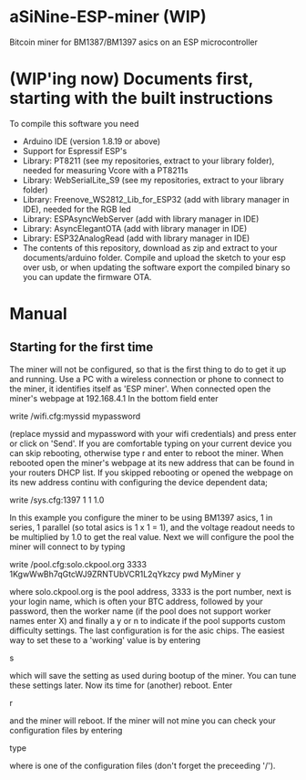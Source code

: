 # aSiNine-ESP-miner (WIP)
Bitcoin miner for BM1387/BM1397 asics on an ESP microcontroller

# (WIP'ing now) Documents first, starting with the built instructions
To compile this software you need

- Arduino IDE (version 1.8.19 or above)
- Support for Espressif ESP's
- Library: PT8211 (see my repositories, extract to your library folder), needed for measuring Vcore with a PT8211s
- Library: WebSerialLite_S9 (see my repositories, extract to your library folder)
- Library: Freenove_WS2812_Lib_for_ESP32 (add with library manager in IDE), needed for the RGB led
- Library: ESPAsyncWebServer (add with library manager in IDE)
- Library: AsyncElegantOTA (add with library manager in IDE)
- Library: ESP32AnalogRead (add with library manager in IDE)
- The contents of this repository, download as zip and extract to your documents/arduino folder.
Compile and upload the sketch to your esp over usb, or when updating the software export the compiled binary so you can update the firmware OTA.

# Manual

## Starting for the first time

The miner will not be configured, so that is the first thing to do to get it up and running. Use a PC with a wireless connection or phone to connect to the miner, it identifies itself as 'ESP miner'. When connected open the miner's webpage at 192.168.4.1
In the bottom field enter

write /wifi.cfg:myssid mypassword

(replace myssid and mypassword with your wifi credentials) and press enter or click on 'Send'. If you are comfortable typing on your current device you can skip rebooting, otherwise type
r
and enter to reboot the miner. When rebooted open the miner's webpage at its new address that can be found in your routers DHCP list. If you skipped rebooting or opened the webpage on its new address continu with configuring the device dependent data;

write /sys.cfg:1397 1 1 1.0

In this example you configure the miner to be using BM1397 asics, 1 in series, 1 parallel (so total asics is 1 x 1 = 1), and the voltage readout needs to be multiplied by 1.0 to get the real value.
Next we will configure the pool the miner will connect to by typing

write /pool.cfg:solo.ckpool.org 3333 1KgwWwBh7qGtcWJ9ZRNTUbVCR1L2qYkzcy pwd MyMiner y

where solo.ckpool.org is the pool address, 3333 is the port number, next is your login name, which is often your BTC address, followed by your password, then the worker name (if the pool does not support worker names enter X) and finally a y or n to indicate if the pool supports custom difficulty settings.
The last configuration is for the asic chips. The easiest way to set these to a 'working' value is by entering

s

which will save the setting as used during bootup of the miner. You can tune these settings later. Now its time for (another) reboot. Enter

r

and the miner will reboot. If the miner will not mine you can check your configuration files by entering

type <filename>

where <filename> is one of the configuration files (don't forget the preceeding '/').
